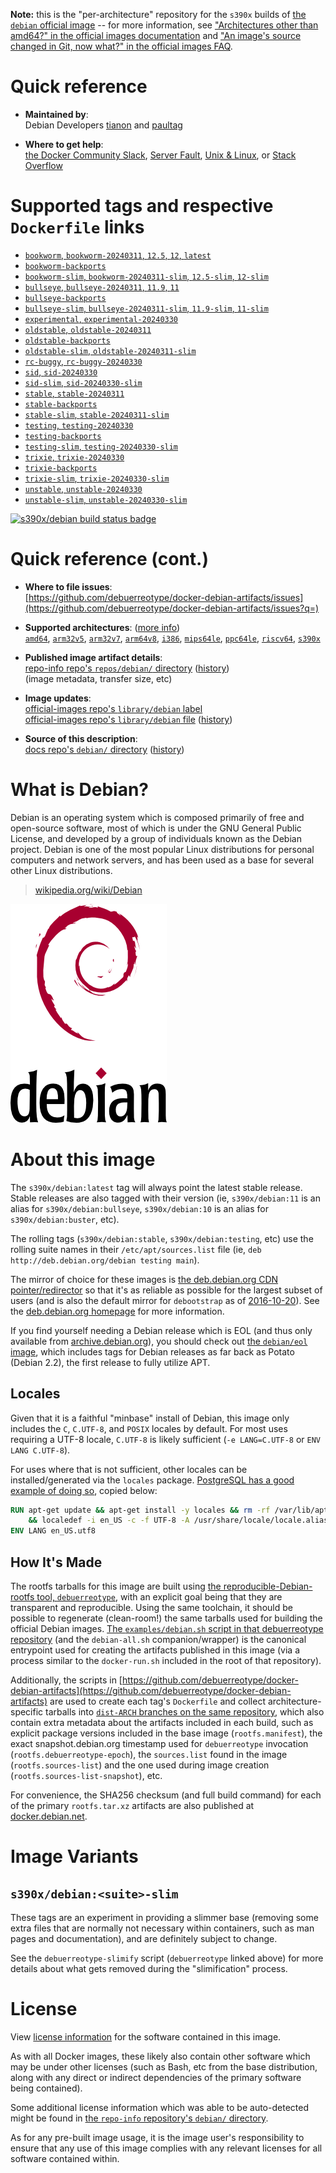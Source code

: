 <!--

********************************************************************************

WARNING:

    DO NOT EDIT "debian/README.md"

    IT IS AUTO-GENERATED

    (from the other files in "debian/" combined with a set of templates)

********************************************************************************

-->

**Note:** this is the "per-architecture" repository for the `s390x` builds of [the `debian` official image](https://hub.docker.com/_/debian) -- for more information, see ["Architectures other than amd64?" in the official images documentation](https://github.com/docker-library/official-images#architectures-other-than-amd64) and ["An image's source changed in Git, now what?" in the official images FAQ](https://github.com/docker-library/faq#an-images-source-changed-in-git-now-what).

# Quick reference

-	**Maintained by**:  
	Debian Developers [tianon](https://qa.debian.org/developer.php?login=tianon) and [paultag](https://qa.debian.org/developer.php?login=paultag)

-	**Where to get help**:  
	[the Docker Community Slack](https://dockr.ly/comm-slack), [Server Fault](https://serverfault.com/help/on-topic), [Unix & Linux](https://unix.stackexchange.com/help/on-topic), or [Stack Overflow](https://stackoverflow.com/help/on-topic)

# Supported tags and respective `Dockerfile` links

-	[`bookworm`, `bookworm-20240311`, `12.5`, `12`, `latest`](https://github.com/debuerreotype/docker-debian-artifacts/blob/3cef051ef5c1cf685cb059c6ef4c98f1ef0e6923/bookworm/Dockerfile)
-	[`bookworm-backports`](https://github.com/debuerreotype/docker-debian-artifacts/blob/3cef051ef5c1cf685cb059c6ef4c98f1ef0e6923/bookworm/backports/Dockerfile)
-	[`bookworm-slim`, `bookworm-20240311-slim`, `12.5-slim`, `12-slim`](https://github.com/debuerreotype/docker-debian-artifacts/blob/3cef051ef5c1cf685cb059c6ef4c98f1ef0e6923/bookworm/slim/Dockerfile)
-	[`bullseye`, `bullseye-20240311`, `11.9`, `11`](https://github.com/debuerreotype/docker-debian-artifacts/blob/3cef051ef5c1cf685cb059c6ef4c98f1ef0e6923/bullseye/Dockerfile)
-	[`bullseye-backports`](https://github.com/debuerreotype/docker-debian-artifacts/blob/3cef051ef5c1cf685cb059c6ef4c98f1ef0e6923/bullseye/backports/Dockerfile)
-	[`bullseye-slim`, `bullseye-20240311-slim`, `11.9-slim`, `11-slim`](https://github.com/debuerreotype/docker-debian-artifacts/blob/3cef051ef5c1cf685cb059c6ef4c98f1ef0e6923/bullseye/slim/Dockerfile)
-	[`experimental`, `experimental-20240330`](https://github.com/debuerreotype/docker-debian-artifacts/blob/11ede399182439d48e0d09ad3d722de8c58aec44/experimental/Dockerfile)
-	[`oldstable`, `oldstable-20240311`](https://github.com/debuerreotype/docker-debian-artifacts/blob/3cef051ef5c1cf685cb059c6ef4c98f1ef0e6923/oldstable/Dockerfile)
-	[`oldstable-backports`](https://github.com/debuerreotype/docker-debian-artifacts/blob/3cef051ef5c1cf685cb059c6ef4c98f1ef0e6923/oldstable/backports/Dockerfile)
-	[`oldstable-slim`, `oldstable-20240311-slim`](https://github.com/debuerreotype/docker-debian-artifacts/blob/3cef051ef5c1cf685cb059c6ef4c98f1ef0e6923/oldstable/slim/Dockerfile)
-	[`rc-buggy`, `rc-buggy-20240330`](https://github.com/debuerreotype/docker-debian-artifacts/blob/11ede399182439d48e0d09ad3d722de8c58aec44/rc-buggy/Dockerfile)
-	[`sid`, `sid-20240330`](https://github.com/debuerreotype/docker-debian-artifacts/blob/11ede399182439d48e0d09ad3d722de8c58aec44/sid/Dockerfile)
-	[`sid-slim`, `sid-20240330-slim`](https://github.com/debuerreotype/docker-debian-artifacts/blob/11ede399182439d48e0d09ad3d722de8c58aec44/sid/slim/Dockerfile)
-	[`stable`, `stable-20240311`](https://github.com/debuerreotype/docker-debian-artifacts/blob/3cef051ef5c1cf685cb059c6ef4c98f1ef0e6923/stable/Dockerfile)
-	[`stable-backports`](https://github.com/debuerreotype/docker-debian-artifacts/blob/3cef051ef5c1cf685cb059c6ef4c98f1ef0e6923/stable/backports/Dockerfile)
-	[`stable-slim`, `stable-20240311-slim`](https://github.com/debuerreotype/docker-debian-artifacts/blob/3cef051ef5c1cf685cb059c6ef4c98f1ef0e6923/stable/slim/Dockerfile)
-	[`testing`, `testing-20240330`](https://github.com/debuerreotype/docker-debian-artifacts/blob/11ede399182439d48e0d09ad3d722de8c58aec44/testing/Dockerfile)
-	[`testing-backports`](https://github.com/debuerreotype/docker-debian-artifacts/blob/11ede399182439d48e0d09ad3d722de8c58aec44/testing/backports/Dockerfile)
-	[`testing-slim`, `testing-20240330-slim`](https://github.com/debuerreotype/docker-debian-artifacts/blob/11ede399182439d48e0d09ad3d722de8c58aec44/testing/slim/Dockerfile)
-	[`trixie`, `trixie-20240330`](https://github.com/debuerreotype/docker-debian-artifacts/blob/11ede399182439d48e0d09ad3d722de8c58aec44/trixie/Dockerfile)
-	[`trixie-backports`](https://github.com/debuerreotype/docker-debian-artifacts/blob/11ede399182439d48e0d09ad3d722de8c58aec44/trixie/backports/Dockerfile)
-	[`trixie-slim`, `trixie-20240330-slim`](https://github.com/debuerreotype/docker-debian-artifacts/blob/11ede399182439d48e0d09ad3d722de8c58aec44/trixie/slim/Dockerfile)
-	[`unstable`, `unstable-20240330`](https://github.com/debuerreotype/docker-debian-artifacts/blob/11ede399182439d48e0d09ad3d722de8c58aec44/unstable/Dockerfile)
-	[`unstable-slim`, `unstable-20240330-slim`](https://github.com/debuerreotype/docker-debian-artifacts/blob/11ede399182439d48e0d09ad3d722de8c58aec44/unstable/slim/Dockerfile)

[![s390x/debian build status badge](https://img.shields.io/jenkins/s/https/doi-janky.infosiftr.net/job/multiarch/job/s390x/job/debian.svg?label=s390x/debian%20%20build%20job)](https://doi-janky.infosiftr.net/job/multiarch/job/s390x/job/debian/)

# Quick reference (cont.)

-	**Where to file issues**:  
	[https://github.com/debuerreotype/docker-debian-artifacts/issues](https://github.com/debuerreotype/docker-debian-artifacts/issues?q=)

-	**Supported architectures**: ([more info](https://github.com/docker-library/official-images#architectures-other-than-amd64))  
	[`amd64`](https://hub.docker.com/r/amd64/debian/), [`arm32v5`](https://hub.docker.com/r/arm32v5/debian/), [`arm32v7`](https://hub.docker.com/r/arm32v7/debian/), [`arm64v8`](https://hub.docker.com/r/arm64v8/debian/), [`i386`](https://hub.docker.com/r/i386/debian/), [`mips64le`](https://hub.docker.com/r/mips64le/debian/), [`ppc64le`](https://hub.docker.com/r/ppc64le/debian/), [`riscv64`](https://hub.docker.com/r/riscv64/debian/), [`s390x`](https://hub.docker.com/r/s390x/debian/)

-	**Published image artifact details**:  
	[repo-info repo's `repos/debian/` directory](https://github.com/docker-library/repo-info/blob/master/repos/debian) ([history](https://github.com/docker-library/repo-info/commits/master/repos/debian))  
	(image metadata, transfer size, etc)

-	**Image updates**:  
	[official-images repo's `library/debian` label](https://github.com/docker-library/official-images/issues?q=label%3Alibrary%2Fdebian)  
	[official-images repo's `library/debian` file](https://github.com/docker-library/official-images/blob/master/library/debian) ([history](https://github.com/docker-library/official-images/commits/master/library/debian))

-	**Source of this description**:  
	[docs repo's `debian/` directory](https://github.com/docker-library/docs/tree/master/debian) ([history](https://github.com/docker-library/docs/commits/master/debian))

# What is Debian?

Debian is an operating system which is composed primarily of free and open-source software, most of which is under the GNU General Public License, and developed by a group of individuals known as the Debian project. Debian is one of the most popular Linux distributions for personal computers and network servers, and has been used as a base for several other Linux distributions.

> [wikipedia.org/wiki/Debian](https://en.wikipedia.org/wiki/Debian)

![logo](https://raw.githubusercontent.com/docker-library/docs/b449be7df57e9ed9086bb5821bfb5d6cdc5d67a4/debian/logo.png)

# About this image

The `s390x/debian:latest` tag will always point the latest stable release. Stable releases are also tagged with their version (ie, `s390x/debian:11` is an alias for `s390x/debian:bullseye`, `s390x/debian:10` is an alias for `s390x/debian:buster`, etc).

The rolling tags (`s390x/debian:stable`, `s390x/debian:testing`, etc) use the rolling suite names in their `/etc/apt/sources.list` file (ie, `deb http://deb.debian.org/debian testing main`).

The mirror of choice for these images is [the deb.debian.org CDN pointer/redirector](https://deb.debian.org) so that it's as reliable as possible for the largest subset of users (and is also the default mirror for `debootstrap` as of [2016-10-20](https://anonscm.debian.org/cgit/d-i/debootstrap.git/commit/?id=9e8bc60ad1ccf3a25ce7890526b70059f3e770de)). See the [deb.debian.org homepage](https://deb.debian.org) for more information.

If you find yourself needing a Debian release which is EOL (and thus only available from [archive.debian.org](http://archive.debian.org)), you should check out [the `debian/eol` image](https://hub.docker.com/r/debian/eol/), which includes tags for Debian releases as far back as Potato (Debian 2.2), the first release to fully utilize APT.

## Locales

Given that it is a faithful "minbase" install of Debian, this image only includes the `C`, `C.UTF-8`, and `POSIX` locales by default. For most uses requiring a UTF-8 locale, `C.UTF-8` is likely sufficient (`-e LANG=C.UTF-8` or `ENV LANG C.UTF-8`).

For uses where that is not sufficient, other locales can be installed/generated via the `locales` package. [PostgreSQL has a good example of doing so](https://github.com/docker-library/postgres/blob/69bc540ecfffecce72d49fa7e4a46680350037f9/9.6/Dockerfile#L21-L24), copied below:

```dockerfile
RUN apt-get update && apt-get install -y locales && rm -rf /var/lib/apt/lists/* \
	&& localedef -i en_US -c -f UTF-8 -A /usr/share/locale/locale.alias en_US.UTF-8
ENV LANG en_US.utf8
```

## How It's Made

The rootfs tarballs for this image are built using [the reproducible-Debian-rootfs tool, `debuerreotype`](https://github.com/debuerreotype/debuerreotype), with an explicit goal being that they are transparent and reproducible. Using the same toolchain, it should be possible to regenerate (clean-room!) the same tarballs used for building the official Debian images. [The `examples/debian.sh` script in that debuerreotype repository](https://github.com/debuerreotype/debuerreotype/blob/master/examples/debian.sh) (and the `debian-all.sh` companion/wrapper) is the canonical entrypoint used for creating the artifacts published in this image (via a process similar to the `docker-run.sh` included in the root of that repository).

Additionally, the scripts in [https://github.com/debuerreotype/docker-debian-artifacts](https://github.com/debuerreotype/docker-debian-artifacts) are used to create each tag's `Dockerfile` and collect architecture-specific tarballs into [`dist-ARCH` branches on the same repository](https://github.com/debuerreotype/docker-debian-artifacts/branches), which also contain extra metadata about the artifacts included in each build, such as explicit package versions included in the base image (`rootfs.manifest`), the exact snapshot.debian.org timestamp used for `debuerreotype` invocation (`rootfs.debuerreotype-epoch`), the `sources.list` found in the image (`rootfs.sources-list`) and the one used during image creation (`rootfs.sources-list-snapshot`), etc.

For convenience, the SHA256 checksum (and full build command) for each of the primary `rootfs.tar.xz` artifacts are also published at [docker.debian.net](https://docker.debian.net/).

# Image Variants

## `s390x/debian:<suite>-slim`

These tags are an experiment in providing a slimmer base (removing some extra files that are normally not necessary within containers, such as man pages and documentation), and are definitely subject to change.

See the `debuerreotype-slimify` script (`debuerreotype` linked above) for more details about what gets removed during the "slimification" process.

# License

View [license information](https://www.debian.org/social_contract#guidelines) for the software contained in this image.

As with all Docker images, these likely also contain other software which may be under other licenses (such as Bash, etc from the base distribution, along with any direct or indirect dependencies of the primary software being contained).

Some additional license information which was able to be auto-detected might be found in [the `repo-info` repository's `debian/` directory](https://github.com/docker-library/repo-info/tree/master/repos/debian).

As for any pre-built image usage, it is the image user's responsibility to ensure that any use of this image complies with any relevant licenses for all software contained within.
